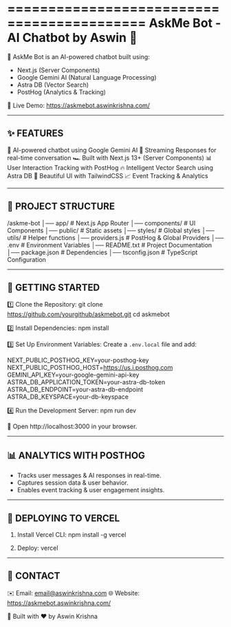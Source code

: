===========================================
  AskMe Bot - AI Chatbot by Aswin 🤖
===========================================

🚀 AskMe Bot is an AI-powered chatbot built using:
   - Next.js (Server Components)
   - Google Gemini AI (Natural Language Processing)
   - Astra DB (Vector Search)
   - PostHog (Analytics & Tracking)

🔗 Live Demo: https://askmebot.aswinkrishna.com/

--------------------------------------------
✨ FEATURES
--------------------------------------------
🧠 AI-powered chatbot using Google Gemini AI
📡 Streaming Responses for real-time conversation
🏎️ Built with Next.js 13+ (Server Components)
📊 User Interaction Tracking with PostHog
🔥 Intelligent Vector Search using Astra DB
🎨 Beautiful UI with TailwindCSS
📈 Event Tracking & Analytics

--------------------------------------------
📂 PROJECT STRUCTURE
--------------------------------------------
/askme-bot
│── app/                 # Next.js App Router
│── components/          # UI Components
│── public/              # Static assets
│── styles/              # Global styles
│── utils/               # Helper functions
│── providers.js         # PostHog & Global Providers
│── .env                 # Environment Variables
│── README.txt           # Project Documentation
│── package.json         # Dependencies
│── tsconfig.json        # TypeScript Configuration

--------------------------------------------
🚀 GETTING STARTED
--------------------------------------------
1️⃣ Clone the Repository:
   git clone https://github.com/yourgithub/askmebot.git
   cd askmebot

2️⃣ Install Dependencies:
   npm install

3️⃣ Set Up Environment Variables:
   Create a `.env.local` file and add:

   NEXT_PUBLIC_POSTHOG_KEY=your-posthog-key
   NEXT_PUBLIC_POSTHOG_HOST=https://us.i.posthog.com
   GEMINI_API_KEY=your-google-gemini-api-key
   ASTRA_DB_APPLICATION_TOKEN=your-astra-db-token
   ASTRA_DB_ENDPOINT=your-astra-db-endpoint
   ASTRA_DB_KEYSPACE=your-db-keyspace

4️⃣ Run the Development Server:
   npm run dev

   🔗 Open http://localhost:3000 in your browser.

--------------------------------------------
📊 ANALYTICS WITH POSTHOG
--------------------------------------------
- Tracks user messages & AI responses in real-time.
- Captures session data & user behavior.
- Enables event tracking & user engagement insights.

--------------------------------------------
🚀 DEPLOYING TO VERCEL
--------------------------------------------
1. Install Vercel CLI:
   npm install -g vercel

2. Deploy:
   vercel

--------------------------------------------
📩 CONTACT
--------------------------------------------
✉️ Email: email@aswinkrishna.com
🌐 Website: https://askmebot.aswinkrishna.com/

🚀 Built with ❤️ by Aswin Krishna
